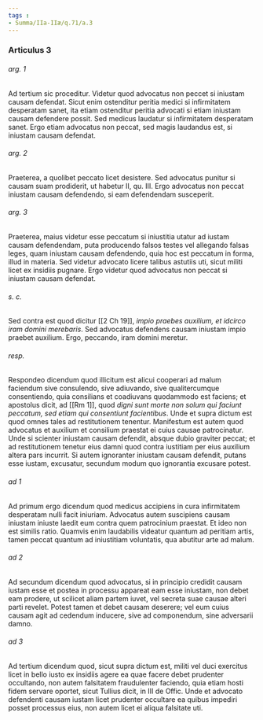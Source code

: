```yaml
---
tags : 
- Summa/IIa-IIæ/q.71/a.3
---
```


### Articulus 3

###### arg. 1
Ad tertium sic proceditur. Videtur quod advocatus non peccet si iniustam causam defendat. Sicut enim ostenditur peritia medici si infirmitatem desperatam sanet, ita etiam ostenditur peritia advocati si etiam iniustam causam defendere possit. Sed medicus laudatur si infirmitatem desperatam sanet. Ergo etiam advocatus non peccat, sed magis laudandus est, si iniustam causam defendat.

###### arg. 2
Praeterea, a quolibet peccato licet desistere. Sed advocatus punitur si causam suam prodiderit, ut habetur II, qu. III. Ergo advocatus non peccat iniustam causam defendendo, si eam defendendam susceperit.

###### arg. 3
Praeterea, maius videtur esse peccatum si iniustitia utatur ad iustam causam defendendam, puta producendo falsos testes vel allegando falsas leges, quam iniustam causam defendendo, quia hoc est peccatum in forma, illud in materia. Sed videtur advocato licere talibus astutiis uti, sicut militi licet ex insidiis pugnare. Ergo videtur quod advocatus non peccat si iniustam causam defendat.

###### s. c.
Sed contra est quod dicitur [[2 Ch 19]], *impio praebes auxilium, et idcirco iram domini merebaris*. Sed advocatus defendens causam iniustam impio praebet auxilium. Ergo, peccando, iram domini meretur.

###### resp.
Respondeo dicendum quod illicitum est alicui cooperari ad malum faciendum sive consulendo, sive adiuvando, sive qualitercumque consentiendo, quia consilians et coadiuvans quodammodo est faciens; et apostolus dicit, ad [[Rm 1]], quod *digni sunt morte non solum qui faciunt peccatum, sed etiam qui consentiunt facientibus*. Unde et supra dictum est quod omnes tales ad restitutionem tenentur. Manifestum est autem quod advocatus et auxilium et consilium praestat ei cuius causae patrocinatur. Unde si scienter iniustam causam defendit, absque dubio graviter peccat; et ad restitutionem tenetur eius damni quod contra iustitiam per eius auxilium altera pars incurrit. Si autem ignoranter iniustam causam defendit, putans esse iustam, excusatur, secundum modum quo ignorantia excusare potest.

###### ad 1
Ad primum ergo dicendum quod medicus accipiens in cura infirmitatem desperatam nulli facit iniuriam. Advocatus autem suscipiens causam iniustam iniuste laedit eum contra quem patrocinium praestat. Et ideo non est similis ratio. Quamvis enim laudabilis videatur quantum ad peritiam artis, tamen peccat quantum ad iniustitiam voluntatis, qua abutitur arte ad malum.

###### ad 2
Ad secundum dicendum quod advocatus, si in principio credidit causam iustam esse et postea in processu appareat eam esse iniustam, non debet eam prodere, ut scilicet aliam partem iuvet, vel secreta suae causae alteri parti revelet. Potest tamen et debet causam deserere; vel eum cuius causam agit ad cedendum inducere, sive ad componendum, sine adversarii damno.

###### ad 3
Ad tertium dicendum quod, sicut supra dictum est, militi vel duci exercitus licet in bello iusto ex insidiis agere ea quae facere debet prudenter occultando, non autem falsitatem fraudulenter faciendo, quia etiam hosti fidem servare oportet, sicut Tullius dicit, in III de Offic. Unde et advocato defendenti causam iustam licet prudenter occultare ea quibus impediri posset processus eius, non autem licet ei aliqua falsitate uti.

